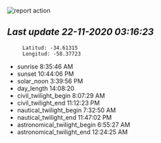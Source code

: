 ![report action](https://github.com/matiasz8/actions-for-reports/workflows/report%20action/badge.svg?branch=develop) 


## *****Last update 22-11-2020 03:16:23*****



		 Latitud: -34.61315
		 Longitud: -58.37723

 - sunrise 	 8:35:46 AM
 - sunset 	 10:44:06 PM
 - solar_noon 	 3:39:56 PM
 - day_length 	 14:08:20
 - civil_twilight_begin 	 8:07:29 AM
 - civil_twilight_end 	 11:12:23 PM
 - nautical_twilight_begin 	 7:32:50 AM
 - nautical_twilight_end 	 11:47:02 PM
 - astronomical_twilight_begin 	 6:55:27 AM
 - astronomical_twilight_end 	 12:24:25 AM
